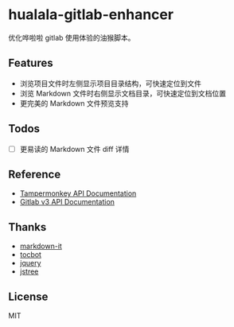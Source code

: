 # hualala-gitlab-enhancer

优化哗啦啦 gitlab 使用体验的油猴脚本。

## Features

- 浏览项目文件时左侧显示项目目录结构，可快速定位到文件
- 浏览 Markdown 文件时右侧显示文档目录，可快速定位到文档位置
- 更完美的 Markdown 文件预览支持

## Todos

- [ ] 更易读的 Markdown 文件 diff 详情

## Reference

- [Tampermonkey API Documentation](https://www.tampermonkey.net/documentation.php)
- [Gitlab v3 API Documentation](https://gitlab.com/gitlab-org/gitlab-foss/-/blob/8-16-stable/doc/api/README.md)

## Thanks

- [markdown-it](https://github.com/markdown-it/markdown-it)
- [tocbot](https://github.com/tscanlin/tocbot)
- [jquery](https://github.com/jquery/jquery)
- [jstree](https://github.com/vakata/jstree)

## License

MIT
